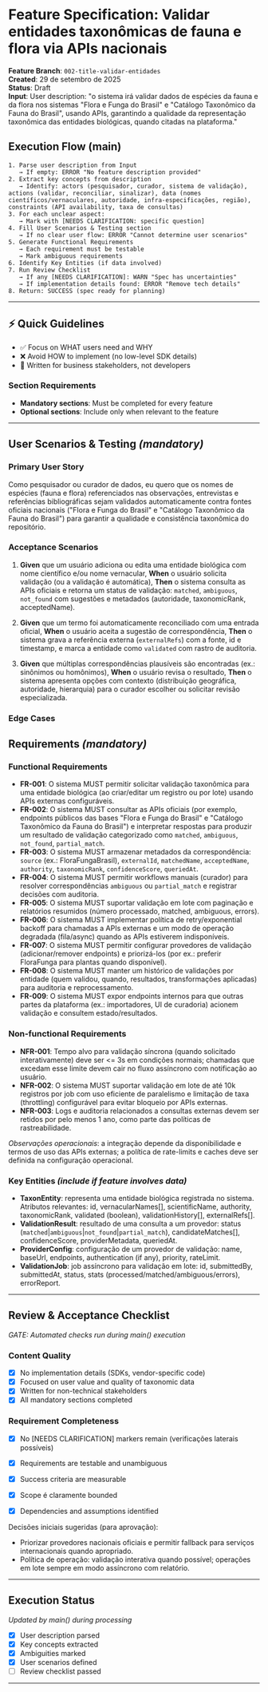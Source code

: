 # Feature Specification: Validar entidades taxonômicas de fauna e flora via APIs nacionais

**Feature Branch**: `002-title-validar-entidades`  
**Created**: 29 de setembro de 2025  
**Status**: Draft  
**Input**: User description: "o sistema irá validar dados de espécies da fauna e da flora nos sistemas \"Flora e Funga do Brasil\" e \"Catálogo Taxonômico da Fauna do Brasil\", usando APIs, garantindo a qualidade da representação taxonômica das entidades biológicas, quando citadas na plataforma."

 
## Execution Flow (main)

```text
1. Parse user description from Input
   → If empty: ERROR "No feature description provided"
2. Extract key concepts from description
   → Identify: actors (pesquisador, curador, sistema de validação), actions (validar, reconciliar, sinalizar), data (nomes científicos/vernaculares, autoridade, infra-especificações, região), constraints (API availability, taxa de consultas)
3. For each unclear aspect:
   → Mark with [NEEDS CLARIFICATION: specific question]
4. Fill User Scenarios & Testing section
   → If no clear user flow: ERROR "Cannot determine user scenarios"
5. Generate Functional Requirements
   → Each requirement must be testable
   → Mark ambiguous requirements
6. Identify Key Entities (if data involved)
7. Run Review Checklist
   → If any [NEEDS CLARIFICATION]: WARN "Spec has uncertainties"
   → If implementation details found: ERROR "Remove tech details"
8. Return: SUCCESS (spec ready for planning)
```
 

---

 
## ⚡ Quick Guidelines

- ✅ Focus on WHAT users need and WHY
- ❌ Avoid HOW to implement (no low-level SDK details)
- 👥 Written for business stakeholders, not developers

 
 
### Section Requirements

- **Mandatory sections**: Must be completed for every feature
- **Optional sections**: Include only when relevant to the feature

---

## User Scenarios & Testing *(mandatory)*

 
### Primary User Story

Como pesquisador ou curador de dados, eu quero que os nomes de espécies (fauna e flora) referenciados nas observações, entrevistas e referências bibliográficas sejam validados automaticamente contra fontes oficiais nacionais ("Flora e Funga do Brasil" e "Catálogo Taxonômico da Fauna do Brasil") para garantir a qualidade e consistência taxonômica do repositório.

### Acceptance Scenarios

1. **Given** que um usuário adiciona ou edita uma entidade biológica com nome científico e/ou nome vernacular, **When** o usuário solicita validação (ou a validação é automática), **Then** o sistema consulta as APIs oficiais e retorna um status de validação: `matched`, `ambiguous`, `not_found` com sugestões e metadados (autoridade, taxonomicRank, acceptedName).

 
2. **Given** que um termo foi automaticamente reconciliado com uma entrada oficial, **When** o usuário aceita a sugestão de correspondência, **Then** o sistema grava a referência externa (`externalRefs`) com a fonte, id e timestamp, e marca a entidade como `validated` com rastro de auditoria.

3. **Given** que múltiplas correspondências plausíveis são encontradas (ex.: sinônimos ou homônimos), **When** o usuário revisa o resultado, **Then** o sistema apresenta opções com contexto (distribuição geográfica, autoridade, hierarquia) para o curador escolher ou solicitar revisão especializada.

### Edge Cases


 
## Requirements *(mandatory)*

 
### Functional Requirements

- **FR-001**: O sistema MUST permitir solicitar validação taxonômica para uma entidade biológica (ao criar/editar um registro ou por lote) usando APIs externas configuráveis.
- **FR-002**: O sistema MUST consultar as APIs oficiais (por exemplo, endpoints públicos das bases "Flora e Funga do Brasil" e "Catálogo Taxonômico da Fauna do Brasil") e interpretar respostas para produzir um resultado de validação categorizado como `matched`, `ambiguous`, `not_found`, `partial_match`.
- **FR-003**: O sistema MUST armazenar metadados da correspondência: `source` (ex.: FloraFungaBrasil), `externalId`, `matchedName`, `acceptedName`, `authority`, `taxonomicRank`, `confidenceScore`, `queriedAt`.
- **FR-004**: O sistema MUST permitir workflows manuais (curador) para resolver correspondências `ambiguous` ou `partial_match` e registrar decisões com auditoria.
- **FR-005**: O sistema MUST suportar validação em lote com paginação e relatórios resumidos (número processado, matched, ambiguous, errors).
- **FR-006**: O sistema MUST implementar política de retry/exponential backoff para chamadas a APIs externas e um modo de operação degradada (fila/async) quando as APIs estiverem indisponíveis.
- **FR-007**: O sistema MUST permitir configurar provedores de validação (adicionar/remover endpoints) e priorizá-los (por ex.: preferir FloraFunga para plantas quando disponível).
- **FR-008**: O sistema MUST manter um histórico de validações por entidade (quem validou, quando, resultados, transformações aplicadas) para auditoria e reprocessamento.
- **FR-009**: O sistema MUST expor endpoints internos para que outras partes da plataforma (ex.: importadores, UI de curadoria) acionem validação e consultem estado/resultados.

 
 
### Non-functional Requirements

- **NFR-001**: Tempo alvo para validação síncrona (quando solicitado interativamente) deve ser <= 3s em condições normais; chamadas que excedam esse limite devem cair no fluxo assíncrono com notificação ao usuário.
- **NFR-002**: O sistema MUST suportar validação em lote de até 10k registros por job com uso eficiente de paralelismo e limitação de taxa (throttling) configurável para evitar bloqueio por APIs externas.
- **NFR-003**: Logs e auditoria relacionados a consultas externas devem ser retidos por pelo menos 1 ano, como parte das políticas de rastreabilidade.

 
*Observações operacionais*: a integração depende da disponibilidade e termos de uso das APIs externas; a política de rate-limits e caches deve ser definida na configuração operacional.

 
### Key Entities *(include if feature involves data)*
- **TaxonEntity**: representa uma entidade biológica registrada no sistema. Atributos relevantes: id, vernacularNames[], scientificName, authority, taxonomicRank, validated (boolean), validationHistory[], externalRefs[].
- **ValidationResult**: resultado de uma consulta a um provedor: status (`matched`|`ambiguous`|`not_found`|`partial_match`), candidateMatches[], confidenceScore, providerMetadata, queriedAt.
- **ProviderConfig**: configuração de um provedor de validação: name, baseUrl, endpoints, authentication (if any), priority, rateLimit.
- **ValidationJob**: job assíncrono para validação em lote: id, submittedBy, submittedAt, status, stats (processed/matched/ambiguous/errors), errorReport.

 
---

## Review & Acceptance Checklist
*GATE: Automated checks run during main() execution*

### Content Quality
- [x] No implementation details (SDKs, vendor-specific code)
- [x] Focused on user value and quality of taxonomic data
- [x] Written for non-technical stakeholders
- [x] All mandatory sections completed

### Requirement Completeness
- [x] No [NEEDS CLARIFICATION] markers remain (verificações laterais possíveis)
- [x] Requirements are testable and unambiguous
- [x] Success criteria are measurable
- [x] Scope é claramente bounded
- [x] Dependencies and assumptions identified

 
Decisões iniciais sugeridas (para aprovação):
- Priorizar provedores nacionais oficiais e permitir fallback para serviços internacionais quando apropriado.
- Política de operação: validação interativa quando possível; operações em lote sempre em modo assíncrono com relatório.

---

## Execution Status
*Updated by main() during processing*

- [x] User description parsed
- [x] Key concepts extracted
- [x] Ambiguities marked
- [x] User scenarios defined
- [ ] Review checklist passed

---
